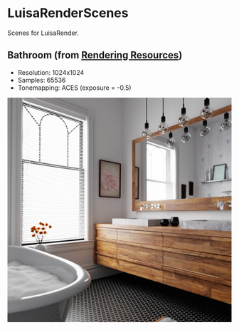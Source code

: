 # LuisaRenderScenes
Scenes for LuisaRender.

## Bathroom (from [Rendering Resources](https://benedikt-bitterli.me/resources))

- Resolution: 1024x1024
- Samples: 65536
- Tonemapping: ACES (exposure = -0.5)

![Bathroom](bathroom/render.png)



